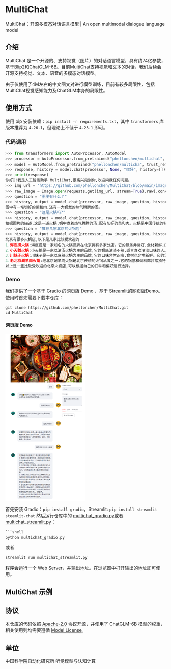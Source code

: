 # MultiChat
MultiChat：开源多模态对话语言模型 | An open multimodal dialogue language model

## 介绍

MultiChat 是一个开源的、支持视觉（图片）的对话语言模型，具有约74亿参数，基于Blip2和ChatGLM-6B。目前MultiChat支持视觉和文本的对话，我们后续会开源支持视觉、文本、语音的多模态对话模型。

由于仅使用了4M左右的中文图文对进行模型训练，目前有较多局限性，包括MultiChat视觉感知能力及ChatGLM本身的局限性。

## 使用方式
使用 pip 安装依赖：`pip install -r requirements.txt`，其中 `transformers` 库版本推荐为 `4.26.1`，但理论上不低于 `4.23.1` 即可。

### 代码调用
```python
>>> from transformers import AutoProcessor, AutoModel
>>> processor = AutoProcessor.from_pretrained("phellonchen/multichat", trust_remote_code=True)
>>> model = AutoModel.from_pretrained("phellonchen/multicha", trust_remote_code=True).half().cuda()
>>> response, history = model.chat(processor, None, "你好", history=[])
>>> print(response)
你好👋!我是人工智能助手 MultiChat,很高兴见到你,欢迎问我任何问题。
>>> img_url = 'https://github.com/phellonchen/MultiChat/blob/main/images/chafing_dish.png' 
>>> raw_image = Image.open(requests.get(img_url, stream=True).raw).convert('RGB')
>>> question = "图里有什么？"
>>> history, output = model.chat(processor, raw_image, question, history)
图中有一堆切好的菜和肉,还有一大锅煮的热气腾腾的汤。
>>> question = "这是火锅吗?"
>>> history, output = model.chat(processor, raw_image, question, history)
根据图片的描述,这是一道火锅,锅中煮着热气腾腾的汤,配有切好的菜和肉。火锅是中国传统的特色美食之一,通常由锅底、食材、调料等多个部分组成。
>>> question = "推荐几家北京的火锅店"
>>> history, output = model.chat(processor, raw_image, question, history)
北京有很多火锅店,以下是几家比较受欢迎的
1.海底捞火锅:海底捞是一家知名的火锅品牌在北京拥有多家分店。它的服务非常好,食材新鲜,口味也很受欢迎。
2.小天鹅火锅:小天鹅是一家以清汤火锅为主的品牌,它的锅底清淡不辣,适合喜欢清淡口味的人。它的菜品也非常丰富,价格也比较实重。
3.川妹子火锅:川妹子是一家以麻辣火锅为主的品牌,它的口味非常正宗,食材也非常新鲜。它的分店遍布北京的各个区域,是一家比较受欢迎的火锅品牌。
4.老北京涮羊肉火锅:老北京涮羊肉火锅是北京传统的火锅品牌之一.它的锅底和调料都非常独特,食材也非常丰富。它的店面装修比较有氛围,适合和朋友家人一起享用。
以上是一些比较受欢迎的北京火锅店,可以根据自己的口味和偏好进行选择。
```

### Demo

我们提供了一个基于 [Gradio](https://gradio.app) 的网页版 Demo 、基于 [Streamlit](https://streamlit.io/)的网页版Demo。使用时首先需要下载本仓库：
```shell
git clone https://github.com/phellonchen/MultiChat.git
cd MultiChat
```

#### 网页版 Demo
<!--![web-demo]web-demo.png)-->
<img src="images/web_demo.png" width="50%" align="middle">

首先安装 Gradio：`pip install gradio`，Streamlit: `pip install streamlit steamlit-chat`
然后运行仓库中的 [multichat_gradio.py](multichat_gradio.py)或者[multichat_streamlit.py](multichat_streamlit.py)：

```
```shell
python multichat_gradio.py
```
或者
```shell
streamlit run multichat_streamlit.py
```

程序会运行一个 Web Server，并输出地址。在浏览器中打开输出的地址即可使用。

## MultiChat 示例


## 协议

本仓库的代码依照 [Apache-2.0](LICENSE) 协议开源，并使用了 ChatGLM-6B 模型的权重，相关使用则均需要遵循 [Model License](MODEL_LICENSE)。

## 单位
中国科学院自动化研究所 听觉模型与认知计算
